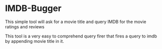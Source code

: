 # IMDB-Bugger

This simple tool will ask for a movie title and query IMDB for the movie ratings and reviews

This tool is a very easy to comprehend query firer that fires a query to imdb by appending movie title in it.

